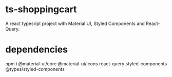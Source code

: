 # ts-shoppingcart
A react typesript project with Material UI, Styled Components and React-Query.

# dependencies
npm i @material-ui/core @material-ui/icons react-query styled-components @types/styled-components
